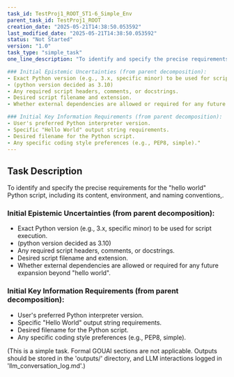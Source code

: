 ```yaml
---
task_id: TestProj1_ROOT_ST1-6_Simple_Env
parent_task_id: TestProj1_ROOT
creation_date: "2025-05-21T14:38:50.053592"
last_modified_date: "2025-05-21T14:38:50.053592"
status: "Not Started"
version: "1.0"
task_type: "simple_task"
one_line_description: "To identify and specify the precise requirements for the "hello world" Python script, including its content, environment, and naming conventions,.

### Initial Epistemic Uncertainties (from parent decomposition):
- Exact Python version (e.g., 3.x, specific minor) to be used for script execution.
- (python version decided as 3.10)
- Any required script headers, comments, or docstrings.
- Desired script filename and extension.
- Whether external dependencies are allowed or required for any future expansion beyond "hello world".

### Initial Key Information Requirements (from parent decomposition):
- User's preferred Python interpreter version.
- Specific "Hello World" output string requirements.
- Desired filename for the Python script.
- Any specific coding style preferences (e.g., PEP8, simple)."
---
```

## Task Description

To identify and specify the precise requirements for the "hello world" Python script, including its content, environment, and naming conventions,.

### Initial Epistemic Uncertainties (from parent decomposition):
- Exact Python version (e.g., 3.x, specific minor) to be used for script execution.
- (python version decided as 3.10)
- Any required script headers, comments, or docstrings.
- Desired script filename and extension.
- Whether external dependencies are allowed or required for any future expansion beyond "hello world".

### Initial Key Information Requirements (from parent decomposition):
- User's preferred Python interpreter version.
- Specific "Hello World" output string requirements.
- Desired filename for the Python script.
- Any specific coding style preferences (e.g., PEP8, simple).

(This is a simple task. Formal GOUAI sections are not applicable. Outputs should be stored in the 'outputs/' directory, and LLM interactions logged in 'llm_conversation_log.md'.)
